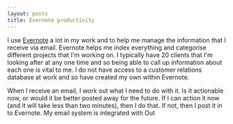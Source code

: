 ```yaml
---
layout: posts
title: Evernote productivity
---
```

I use [Evernote](http://www.evernote.com) a lot in my work and to help me manage the information that I receive via email. Evernote helps me index everything and categorise different projects that I'm working on. I typically have 20 clients that I'm looking after at any one time and so being able to call up information about each one is vital to me. I do not have access to a customer relations database at work and so have created my own within Evernote. 

When I receive an email, I work out what I need to do with it. Is it actionable now, or would it be better posted away for the future. If I can action it now (and it will take less than two minutes), then I do that. If not, then I post it in to Evernote. My email system is integrated with Out